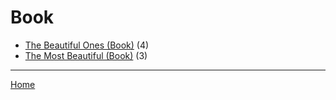 # Book

  * [The Beautiful Ones (Book)](./book/the-beautiful-ones/) (4)
  * [The Most Beautiful (Book)](./book/the-most-beautiful/) (3)

----

[Home](../)
